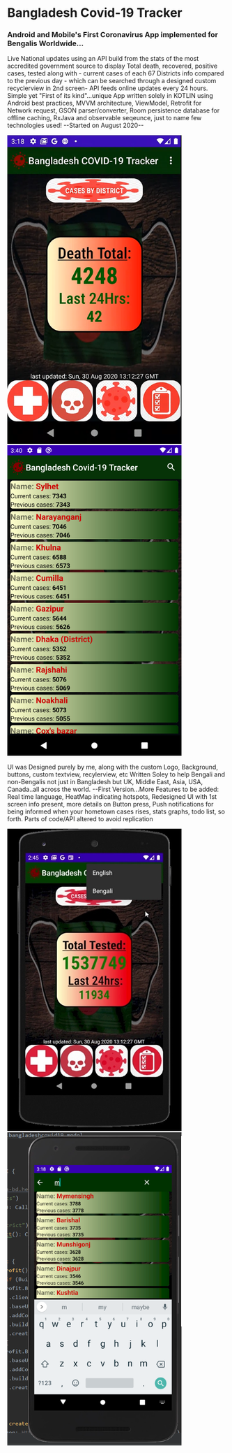 # Bangladesh Covid-19 Tracker
### Android and Mobile's First Coronavirus App implemented for Bengalis Worldwide...
Live National updates using an API build from the stats of the most accredited government source to display Total death, recovered, positive cases, tested along with - current cases of each 67 Districts info compared to the previous day - which can be searched through a designed custom recyclerview in 2nd screen- API feeds online updates every 24 hours. 
Simple yet "First of its kind"...unique App written solely in KOTLIN using Android best practices, MVVM architecture, ViewModel, Retrofit for Network request, GSON parser/converter, Room persistence database for offline caching, RxJava and observable seqeunce, just to name few technologies used! --Started on August 2020--

![](BangladeshCovid19/images/image11.PNG) ![](BangladeshCovid19/images/image4.png)

UI was Designed purely by me, along with the custom Logo, Background, buttons, custom textview, recylerview, etc 
Written Soley to help Bengali and non-Bengalis not just in Bangladesh but UK, Middle East, Asia, USA, Canada..all across the world. --First Version...More Features to be added: Real time language, HeatMap indicating hotspots, Redesigned UI with 1st screen info present, more details on Button press, Push notifications for being informed when your hometown cases rises, stats graphs, todo list, so forth. Parts of code/API altered to avoid replication

![](BangladeshCovid19/images/image22.jpg) ![](BangladeshCovid19/images/image32.PNG)
